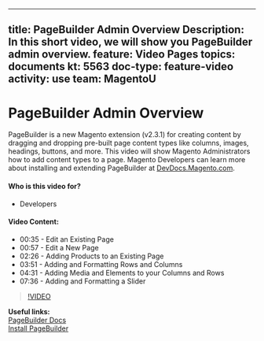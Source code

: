 
---
title: PageBuilder Admin Overview
Description: In this short video, we will show you PageBuilder admin overview.
feature: Video Pages
topics: documents
kt: 5563
doc-type: feature-video
activity: use
team: MagentoU
---
# PageBuilder Admin Overview

PageBuilder is a new Magento extension (v2.3.1) for creating content by dragging and dropping pre-built page content types like columns, images, headings, buttons, and more. This video will show Magento Administrators how to add content types to a page. Magento Developers can learn more about installing and extending PageBuilder at [DevDocs.Magento.com](https://devdocs.magento.com/page-builder/docs/).

#### Who is this video for?
* Developers

#### Video Content:
* 00:35 - Edit an Existing Page
* 00:57 - Edit a New Page
* 02:26 - Adding Products to an Existing Page
* 03:51 - Adding and Formatting Rows and Columns
* 04:31 - Adding Media and Elements to your Columns and Rows
* 07:36 - Adding and Formatting a Slider

>[!VIDEO](https://video.tv.adobe.com/v/35783)

**Useful links:**
<br/>
[PageBuilder Docs](https://devdocs.magento.com/page-builder/docs/)
<br/>
[Install PageBuilder](https://devdocs.magento.com/page-builder/docs/getting-started/install-pagebuilder.html)
